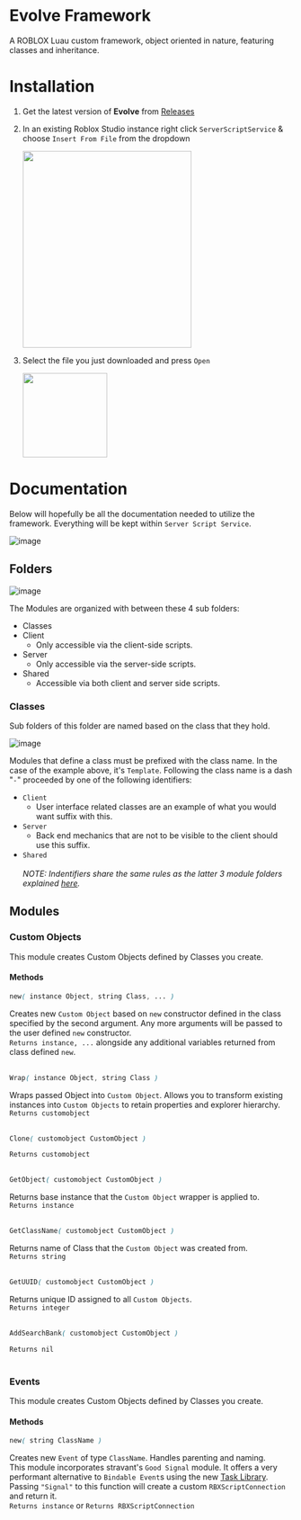 # Evolve Framework
A ROBLOX Luau custom framework, object oriented in nature, featuring classes and inheritance.


# Installation

1. Get the latest version of **Evolve** from [Releases](https://github.com/1Humza/evolve-framework/releases)
2. In an existing Roblox Studio instance right click `ServerScriptService` & choose `Insert From File` from the dropdown
    
    <img src="https://user-images.githubusercontent.com/70859111/128649899-18b58449-a42e-405b-a8fb-eb50598cdbbe.png" width="300" height="350">
3. Select the file you just downloaded and press `Open`
    
    <img src="https://user-images.githubusercontent.com/70859111/128650065-3833cd49-adaa-405c-bfe6-5928fc84fa29.png" width="150" height="150">
    
#  Documentation
Below will hopefully be all the documentation needed to utilize the framework. Everything will be kept within `Server Script Service`.

   ![image](https://user-images.githubusercontent.com/70859111/128654461-f2dd32aa-5dcc-4e11-8b98-19de1c021bf8.png)
## Folders

   ![image](https://user-images.githubusercontent.com/70859111/128655363-33d0f7aa-aa55-4c62-9392-e43cec28a034.png)

The Modules are organized with between these 4 sub folders:
- Classes
- Client
  - Only accessible via the client-side scripts.
- Server
    - Only accessible via the server-side scripts.
- Shared
    - Accessible via both client and server side scripts.

### Classes
Sub folders of this folder are named based on the class that they hold.

![image](https://user-images.githubusercontent.com/70859111/128658321-5231245a-c17a-4f60-afe6-2c0811c579a9.png)

Modules that define a class must be prefixed with the class name. In the case of the example above, it's `Template`.
Following the class name is a dash "`-`" proceeded by one of the following identifiers:
- `Client`
    - User interface related classes are an example of what you would want suffix with this.
- `Server`
    - Back end mechanics that are not to be visible to the client should use this suffix.
- `Shared`\
\
*NOTE: Indentifiers share the same rules as the latter 3 module folders explained [here](#folders).*

## Modules

### Custom Objects
This module creates Custom Objects defined by Classes you create.

#### Methods

```css
new( instance Object, string Class, ... )
```
Creates new `Custom Object` based on `new` constructor defined in the class specified by the second argument. Any more arguments will be passed to the user defined `new` constructor.\
```Returns instance, ...``` alongside any additional variables returned from class defined `new`.\
<br />
```css
Wrap( instance Object, string Class )
```
Wraps passed Object into `Custom Object`. Allows you to transform existing instances into `Custom Objects` to retain properties and explorer hierarchy.\
```Returns customobject```\
<br />
```css
Clone( customobject CustomObject )
```
```Returns customobject```
<br />
<br />
```css
GetObject( customobject CustomObject )
```
Returns base instance that the `Custom Object` wrapper is applied to.\
```Returns instance```\
<br />
```css
GetClassName( customobject CustomObject )
```
Returns name of Class that the `Custom Object` was created from.\
```Returns string```\
<br />
```css
GetUUID( customobject CustomObject )
```
Returns unique ID assigned to all `Custom Objects`.\
```Returns integer```\
<br />
```css
AddSearchBank( customobject CustomObject )
```
```Returns nil```
<br />
<br />


### Events
This module creates Custom Objects defined by Classes you create.

#### Methods

```css
new( string ClassName )
```
Creates new `Event` of type `ClassName`. Handles parenting and naming.\
This module incorporates stravant's `Good Signal` module. It offers a very performant alternative to `Bindable Event`s using the new [Task Library](https://developer.roblox.com/en-us/api-reference/lua-docs/task). Passing `"Signal"` to this function will create a custom `RBXScriptConnection` and return it.\
```Returns instance``` or ```Returns RBXScriptConnection```
<br />

##
